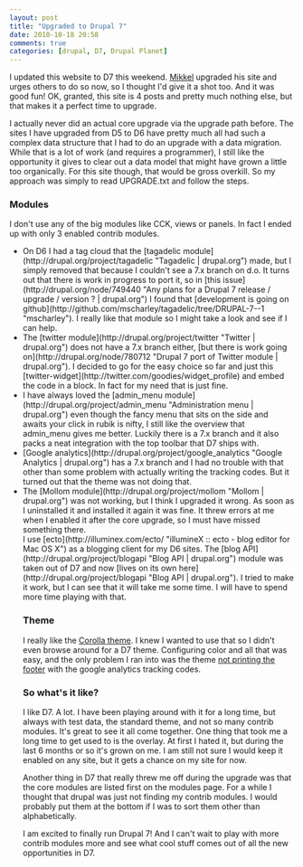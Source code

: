 ```yaml
---
layout: post
title: "Upgraded to Drupal 7"
date: 2010-10-18 20:58
comments: true
categories: [drupal, D7, Drupal Planet]
---
```

I updated this website to D7 this weekend. [Mikkel](http://mikkel.hoegh.org/blog/2010/oct/7/relaunching-blog-drupal-7 "Relauching my blog on Drupal 7 | Mikkel Høgh") upgraded his site and urges others to do so now, so I thought I'd give it a shot too. And it was good fun! OK, granted, this site is 4 posts and pretty much nothing else, but that makes it a perfect time to upgrade.

I actually never did an actual core upgrade via the upgrade path before. The sites I have upgraded from D5 to D6 have pretty much all had such a complex data structure that I had to do an upgrade with a data migration. While that is a lot of work (and requires a programmer), I still like the opportunity it gives to clear out a data model that might have grown a little too organically. For this site though, that would be gross overkill. So my approach was simply to read UPGRADE.txt and follow the steps.

### Modules

I don't use any of the big modules like CCK, views or panels. In fact I ended up with only 3 enabled contrib modules.
<ul>
<li>
  On D6 I had a tag cloud that the [tagadelic module](http://drupal.org/project/tagadelic "Tagadelic | drupal.org") made, but I simply removed that because I couldn't see a 7.x branch on d.o. It turns out that there is work in progress to port it, so in [this issue](http://drupal.org/node/749440 "Any plans for a Drupal 7 release / upgrade / version ? | drupal.org") I found that [development is going on github](http://github.com/mscharley/tagadelic/tree/DRUPAL-7--1 "mscharley"). I really like that module so I might take a look and see if I can help.
</li>
<li>
  The [twitter module](http://drupal.org/project/twitter "Twitter | drupal.org") does not have a 7.x branch either, [but there is work going on](http://drupal.org/node/780712 "Drupal 7 port of Twitter module | drupal.org"). I decided to go for the easy choice so far and just this [twitter-widget](http://twitter.com/goodies/widget_profile) and embed the code in a block. In fact for my need that is just fine.
</li>
<li>
  I have always loved the [admin_menu module](http://drupal.org/project/admin_menu "Administration menu | drupal.org") even though the fancy menu that sits on the side and awaits your click in rubik is nifty, I still like the overview that admin_menu gives me better. Luckily there is a 7.x branch and it also packs a neat integration with the top toolbar that D7 ships with. 
</li>
<li>
  [Google analytics](http://drupal.org/project/google_analytics "Google Analytics | drupal.org") has a 7.x branch and I had no trouble with that other than some problem with actually writing the tracking codes. But it turned out that the theme was not doing that.
</li>
<li>
  The [Mollom module](http://drupal.org/project/mollom "Mollom | drupal.org") was not working, but I think I upgraded it wrong. As soon as I uninstalled it and installed it again it was fine. It threw errors at me when I enabled it after the core upgrade, so I must have missed something there.
</li>
I use [ecto](http://illuminex.com/ecto/ "illumineX :: ecto - blog editor for Mac OS X") as a blogging client for my D6 sites. The [blog API](http://drupal.org/project/blogapi "Blog API | drupal.org") module was taken out of D7 and now [lives on its own here](http://drupal.org/project/blogapi "Blog API | drupal.org"). I tried to make it work, but I can see that it will take me some time. I will have to spend more time playing with that.

### Theme

I really like the [Corolla theme](http://drupal.org/project/corolla "Corolla | drupal.org"). I knew I wanted to use that so I didn't even browse around for a D7 theme. Configuring color and all that was easy, and the only problem I ran into was the theme [not printing the footer](http://drupal.org/node/945124 "Footer is not output anywhere | drupal.org") with the google analytics tracking codes.

### So what's it like?

I like D7. A lot. I have been playing around with it for a long time, but always with test data, the standard theme, and not so many contrib modules. It's great to see it all come together. One thing that took me a long time to get used to is the overlay. At first I hated it, but during the last 6 months or so it's grown on me. I am still not sure I would keep it enabled on any site, but it gets a chance on my site for now.

Another thing in D7 that really threw me off during the upgrade was that the core modules are listed first on the modules page. For a while I thought that drupal was just not finding my contrib modules. I would probably put them at the bottom if I was to sort them other than alphabetically.

I am excited to finally run Drupal 7! And I can't wait to play with more contrib modules more and see what cool stuff comes out of all the new opportunities in D7.
